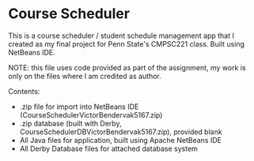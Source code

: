 # Course Scheduler
This is a course scheduler / student schedule management app that I created as my final project for Penn State's CMPSC221 class. Built using NetBeans IDE.

NOTE: this file uses code provided as part of the assignment, my work is only on the files where I am credited as author.

Contents:
- .zip file for import into NetBeans IDE (CourseSchedulerVictorBendervak5167.zip)
- .zip database (built with Derby, CourseSchedulerDBVictorBendervak5167.zip), provided blank
- All Java files for application, built using Apache NetBeans IDE
- All Derby Database files for attached database system

